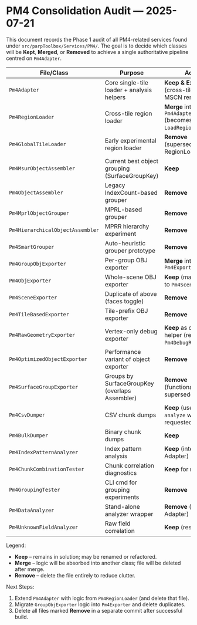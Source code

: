 # PM4 Consolidation Audit — 2025-07-21

This document records the Phase 1 audit of all PM4-related services found under `src/parpToolbox/Services/PM4/`. The goal is to decide which classes will be **Kept**, **Merged**, or **Removed** to achieve a single authoritative pipeline centred on `Pm4Adapter`.

| File/Class | Purpose | Action |
|------------|---------|--------|
| `Pm4Adapter` | Core single-tile loader + analysis helpers | **Keep & Extend** (cross-tile load, MSCN remap) |
| `Pm4RegionLoader` | Cross-tile region loader | **Merge** into `Pm4Adapter` (becomes `LoadRegion`) |
| `Pm4GlobalTileLoader` | Early experimental region loader | **Remove** (superseded by RegionLoader) |
| `Pm4MsurObjectAssembler` | Current best object grouping (SurfaceGroupKey) | **Keep** |
| `Pm4ObjectAssembler` | Legacy IndexCount-based grouper | **Remove** |
| `Pm4MprlObjectGrouper` | MPRL-based grouper | **Remove** |
| `Pm4HierarchicalObjectAssembler` | MPRR hierarchy experiment | **Remove** |
| `Pm4SmartGrouper` | Auto-heuristic grouper prototype | **Remove** |
| `Pm4GroupObjExporter` | Per-group OBJ exporter | **Merge** into unified `Pm4Exporter` |
| `Pm4ObjExporter` | Whole-scene OBJ exporter | **Keep** (may rename to `Pm4SceneExporter`) |
| `Pm4SceneExporter` | Duplicate of above (faces toggle) | **Remove** |
| `Pm4TileBasedExporter` | Tile-prefix OBJ exporter | **Remove** |
| `Pm4RawGeometryExporter` | Vertex-only debug exporter | **Keep** as debug helper (rename `Pm4DebugRawExporter`) |
| `Pm4OptimizedObjectExporter` | Performance variant of object exporter | **Remove** |
| `Pm4SurfaceGroupExporter` | Groups by SurfaceGroupKey (overlaps Assembler) | **Remove** (functionality superseded) |
| `Pm4CsvDumper` | CSV chunk dumps | **Keep** (used by `pm4-analyze` when CSV requested) |
| `Pm4BulkDumper` | Binary chunk dumps | **Keep** |
| `Pm4IndexPatternAnalyzer` | Index pattern analysis | **Keep** (integrated into Adapter) |
| `Pm4ChunkCombinationTester` | Chunk correlation diagnostics | **Keep** for research |
| `Pm4GroupingTester` | CLI cmd for grouping experiments | **Remove** |
| `Pm4DataAnalyzer` | Stand-alone analyzer wrapper | **Remove** (logic in Adapter) |
| `Pm4UnknownFieldAnalyzer` | Raw field correlation | **Keep** (research) |

Legend:
* **Keep** – remains in solution; may be renamed or refactored.
* **Merge** – logic will be absorbed into another class; file will be deleted after merge.
* **Remove** – delete the file entirely to reduce clutter.

Next Steps:
1. Extend `Pm4Adapter` with logic from `Pm4RegionLoader` (and delete that file).
2. Migrate `GroupObjExporter` logic into `Pm4Exporter` and delete duplicates.
3. Delete all files marked **Remove** in a separate commit after successful build.
